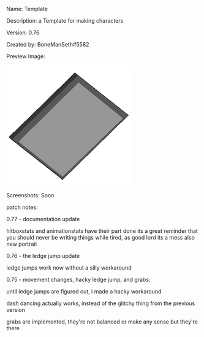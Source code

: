 Name: Template

Description: a Template for making characters

Version: 0.76

Created by: BoneManSeth#5582 

Preview Image:

![TemplatePreview](/Characters/Template%20(Beta)/library/sprites/Template/997-CSS/CHARACTER_FULL.png)

Screenshots:
Soon

patch notes:

0.77 - documentation update

hitboxstats and animationstats have their part done
its a great reminder that you should never be writing things while tired, as good lord its a mess
also new portrait

0.76 - the ledge jump update

ledge jumps work now without a silly workaround

0.75 - movement changes, hacky ledge jump, and grabs:

until ledge jumps are figured out, i made a hacky workaround

dash dancing actually works, instead of the glitchy thing from the previous version

grabs are implemented, they're not balanced or make any sense but they're there